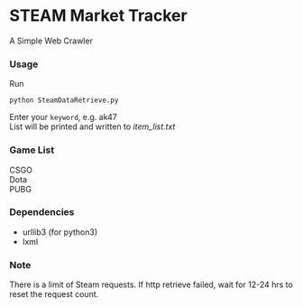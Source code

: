 # STEAM Market Tracker
A Simple Web Crawler
### Usage
Run
```console
python SteamDataRetrieve.py
```

Enter your `keyword`, e.g. ak47  
List will be printed and written to *item_list.txt*  
  
### Game List  
CSGO  
Dota  
PUBG  

### Dependencies
* urllib3 (for python3)  
* lxml


### Note
There is a limit of Steam requests.
If http retrieve failed, wait for 12-24 hrs to reset the request count.
